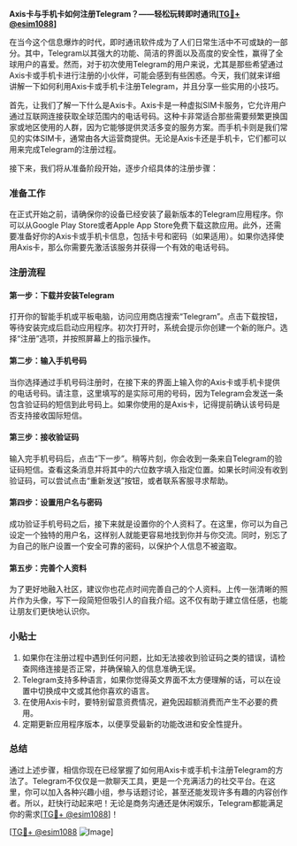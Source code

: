 **Axis卡与手机卡如何注册Telegram？——轻松玩转即时通讯[[TG💪+ @esim1088](https://t.me/s/esim1088)]**

在当今这个信息爆炸的时代，即时通讯软件成为了人们日常生活中不可或缺的一部分。其中，Telegram以其强大的功能、简洁的界面以及高度的安全性，赢得了全球用户的喜爱。然而，对于初次使用Telegram的用户来说，尤其是那些希望通过Axis卡或手机卡进行注册的小伙伴，可能会感到有些困惑。今天，我们就来详细讲解一下如何利用Axis卡或手机卡注册Telegram，并且分享一些实用的小技巧。

首先，让我们了解一下什么是Axis卡。Axis卡是一种虚拟SIM卡服务，它允许用户通过互联网连接获取全球范围内的电话号码。这种卡非常适合那些需要频繁更换国家或地区使用的人群，因为它能够提供灵活多变的服务方案。而手机卡则是我们常见的实体SIM卡，通常由各大运营商提供。无论是Axis卡还是手机卡，它们都可以用来完成Telegram的注册过程。

接下来，我们将从准备阶段开始，逐步介绍具体的注册步骤：

### 准备工作

在正式开始之前，请确保你的设备已经安装了最新版本的Telegram应用程序。你可以从Google Play Store或者Apple App Store免费下载这款应用。此外，还需要准备好你的Axis卡或手机卡信息，包括卡号和密码（如果适用）。如果你选择使用Axis卡，那么你需要先激活该服务并获得一个有效的电话号码。

### 注册流程

#### 第一步：下载并安装Telegram

打开你的智能手机或平板电脑，访问应用商店搜索“Telegram”。点击下载按钮，等待安装完成后启动应用程序。初次打开时，系统会提示你创建一个新的账户。选择“注册”选项，并按照屏幕上的指示操作。

#### 第二步：输入手机号码

当你选择通过手机号码注册时，在接下来的界面上输入你的Axis卡或手机卡提供的电话号码。请注意，这里填写的是实际可用的号码，因为Telegram会发送一条包含验证码的短信到此号码上。如果你使用的是Axis卡，记得提前确认该号码是否支持接收国际短信。

#### 第三步：接收验证码

输入完手机号码后，点击“下一步”。稍等片刻，你会收到一条来自Telegram的验证码短信。查看这条消息并将其中的六位数字填入指定位置。如果长时间没有收到验证码，可以尝试点击“重新发送”按钮，或者联系客服寻求帮助。

#### 第四步：设置用户名与密码

成功验证手机号码之后，接下来就是设置你的个人资料了。在这里，你可以为自己设定一个独特的用户名，这样别人就能更容易地找到你并与你交流。同时，别忘了为自己的账户设置一个安全可靠的密码，以保护个人信息不被盗取。

#### 第五步：完善个人资料

为了更好地融入社区，建议你也花点时间完善自己的个人资料。上传一张清晰的照片作为头像，写下一段简短但吸引人的自我介绍。这不仅有助于建立信任感，也能让朋友们更快地认识你。

### 小贴士

1. 如果你在注册过程中遇到任何问题，比如无法接收到验证码之类的错误，请检查网络连接是否正常，并确保输入的信息准确无误。
2. Telegram支持多种语言，如果你觉得英文界面不太方便理解的话，可以在设置中切换成中文或其他你喜欢的语言。
3. 在使用Axis卡时，要特别留意资费情况，避免因超额消费而产生不必要的费用。
4. 定期更新应用程序版本，以便享受最新的功能改进和安全性提升。

### 总结

通过上述步骤，相信你现在已经掌握了如何用Axis卡或手机卡注册Telegram的方法了。Telegram不仅仅是一款聊天工具，更是一个充满活力的社交平台。在这里，你可以加入各种兴趣小组，参与话题讨论，甚至还能发现许多有趣的内容创作者。所以，赶快行动起来吧！无论是商务沟通还是休闲娱乐，Telegram都能满足你的需求[[TG💪+ @esim1088](https://t.me/s/esim1088)]！

[[TG💪+ @esim1088](https://t.me/s/esim1088) ![Image](https://i.postimg.cc/4NQfJmqS/Snipaste-2025-05-13-00-14-12.png)]